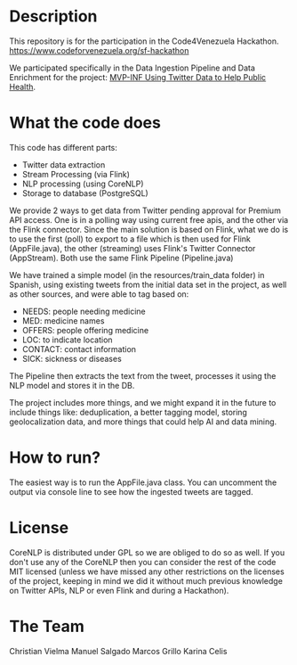 # Description
This repository is for the participation in the Code4Venezuela Hackathon. https://www.codeforvenezuela.org/sf-hackathon

We participated specifically in the Data Ingestion Pipeline and Data Enrichment for the project: [MVP-INF Using Twitter Data to Help Public Health](https://github.com/code-for-venezuela/2019-april-codeathon/tree/master/challenges/MPV-INF).

# What the code does
This code has different parts:
- Twitter data extraction 
- Stream Processing (via Flink)
- NLP processing (using CoreNLP)
- Storage to database (PostgreSQL)

We provide 2 ways to get data from Twitter pending approval for Premium API access. 
One is in a polling way using current free apis, and the other via the Flink connector. Since the main solution is based on Flink, 
what we do is to use the first (poll) to export to a file which is then used for Flink (AppFile.java), the other (streaming) uses Flink's Twitter
Connector (AppStream). Both use the same Flink Pipeline (Pipeline.java)

We have trained a simple model (in the resources/train_data folder) in Spanish, using existing tweets from the initial data set in the project, 
as well as other sources, and were able to tag based on: 
- NEEDS: people needing medicine
- MED: medicine names
- OFFERS: people offering medicine
- LOC: to indicate location
- CONTACT: contact information
- SICK: sickness or diseases

The Pipeline then extracts the text from the tweet, processes it using the NLP model and stores it in the DB. 

The project includes more things, and we might expand it in the future to include things like: deduplication, a better tagging model,
storing geolocalization data, and more things that could help AI and data mining.

# How to run?
The easiest way is to run the AppFile.java class. You can uncomment the output via console line to see how the ingested tweets are
tagged.

# License
CoreNLP is distributed under GPL so we are obliged to do so as well. If you don't use any of the CoreNLP then you can consider the
rest of the code MIT licensed (unless we have missed any other restrictions on the licenses of the project, keeping in mind
we did it without much previous knowledge on Twitter APIs, NLP or even Flink and during a Hackathon). 

# The Team
Christian Vielma
Manuel Salgado
Marcos Grillo
Karina Celis

